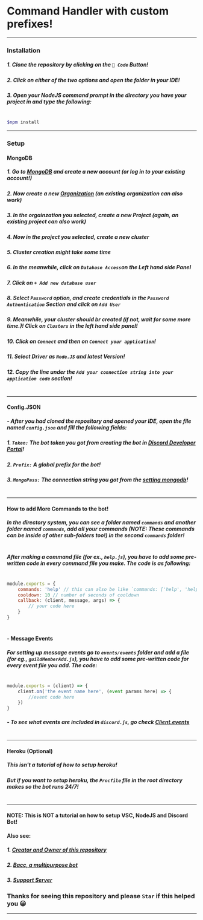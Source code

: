 # Command Handler with custom prefixes!
---
### Installation
##### 1. Clone the repository by clicking on the `🔻 Code` Button!
##### 2. Click on either of the two options and open the folder in your IDE!
##### 3. Open your NodeJS command prompt in the directory you have your project in and type the following:
#
```sh
$npm install
```
---
### Setup

#### MongoDB
##### 1. Go to [MongoDB] and create a new account (or log in to your existing account!)
##### 2. Now create a new [Organization] (an existing organization can also work)
##### 3. In the orgainzation you selected, create a new Project (again, an existing project can also work)
##### 4. Now in the project you selected, create a new cluster
##### 5. Cluster creation might take some time
##### 6. In the meanwhile, click on `Database Access`on the Left hand side Panel
##### 7. Click on `+ Add new database user`
##### 8. Select `Password` option, and create credentials in the `Password Authentication` Section and click on `Add User`
##### 9. Meanwhile, your cluster should br created (if not, wait for some more time.)! Click on `Clusters` in the left hand side panel!
##### 10. Click on `Connect` and then on `Connect your application`!
##### 11. Select Driver as `Node.JS` and latest Version!
##### 12. Copy the line under the `Add your connection string into your application code` section!
#
---
#### Config.JSON
##### - After you had cloned the repository and opened your IDE, open the file named `config.json` and fill the following fields: 
##### 1. `Token:` The bot token you got from creating the bot in [Discord Developer Portal]!
##### 2. `Prefix:` A global prefix for the bot!
##### 3. `MongoPass:` The connection string you got from the [setting mongodb]!
#
---
#### How to add More Commands to the bot!
##### In the directory system, you can see a folder named `commands` and another folder named `commands`, add all your commands (NOTE: These **commands** can be inside of other sub-folders too!) in the second `commands` folder!
#
##### After making a command file (for ex., `help.js`), you have to add some pre-written code in every command file you make. The code is as following:
#
```js
module.exports = {
    commands: 'help' // this can also be like `commands: ['help', 'helps'] which can make the command trigger even if you say helps
    cooldown: 10 // number of seconds of cooldown
    callback: (client, message, args) => {
        // your code here
    }
}
```
#
#### - Message Events
##### For setting up message events go to `events/events` folder and add a file (for eg., `guildMemberAdd.js`), you have to add some pre-written code for every event file you add. The code:
#
```js
module.exports = (client) => {
    client.on('the event name here', (event params here) => {
        //event code here
    })
}
```
##### - To see what events are included in `discord.js`, go check [Client.events]
#
----
#### Heroku (Optional)
##### This isn't a tutorial of how to setup heroku!
##### But if you want to setup heroku, the `Procfile` file in the root directory makes so the bot runs 24/7!
#
---
#### NOTE: This is NOT a tutorial on how to setup VSC, NodeJS and Discord Bot!
#### Also see:
##### 1. [Creator and Owner of this repository]
##### 2. [Bacc, a multipurpose bot]
##### 3. [Support Server]

### Thanks for seeing this repository and please `Star` if this helped you 😀
---
[setting mongodb]: <https://github.com/AaryanKhClasses/a#mongodb>
[MongoDB]: <https://www.mongodb.com/>
[Organization]: <https://cloud.mongodb.com/v2#/preferences/organizations/create>
[Discord Developer Portal]: <https://discord.com/developers/applications/>
[Creator and Owner of this repository]: <https://github.com/AaryanKhClasses>
[Bacc, a multipurpose bot]: <https://github.com/AaryanKhClasses/Bacc>
[Support Server]: <https://dsc.gg/bacc>
[Client.events]: <https://discord.js.org/#/docs/main/stable/class/Client>
